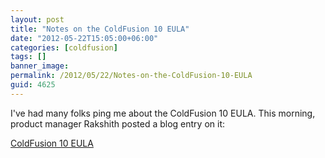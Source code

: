 ```yaml
---
layout: post
title: "Notes on the ColdFusion 10 EULA"
date: "2012-05-22T15:05:00+06:00"
categories: [coldfusion]
tags: []
banner_image: 
permalink: /2012/05/22/Notes-on-the-ColdFusion-10-EULA
guid: 4625
---
```


I've had many folks ping me about the ColdFusion 10 EULA. This morning, product manager Rakshith posted a blog entry on it:

<a href="http://blogs.coldfusion.com/post.cfm/coldfusion-10-eula">ColdFusion 10 EULA</a>